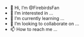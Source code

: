 - 👋 Hi, I’m @FirebirdsFan
- 👀 I’m interested in ...
- 🌱 I’m currently learning ...
- 💞️ I’m looking to collaborate on ...
- 📫 How to reach me ...

<!---
FirebirdsFan/FirebirdsFan is a ✨ special ✨ repository because its `README.md` (this file) appears on your GitHub profile.
You can click the Preview link to take a look at your changes.
--->
